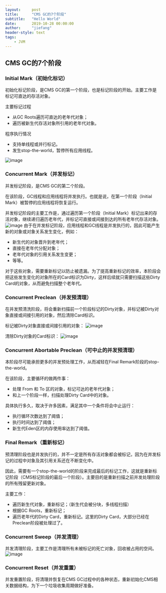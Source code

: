 ```yaml
---
layout:     post
title:      "CMS GC的7个阶段"
subtitle:   "Hello World"
date:       2019-10-28 00:00:00
author:     "jiefang"
header-style: text
tags:
    - JVM
---
```

## CMS GC的7个阶段
### Initial Mark（初始化标记）
初始化标记阶段，是CMS GC的第一个阶段，也是标记阶段的开始。主要工作是标记可直达的存活对象。

主要标记过程

- 从GC Roots遍历可直达的老年代对象；
- 遍历被新生代存活对象所引用的老年代对象。

程序执行情况
- 支持单线程或并行标记。
- 发生stop-the-world，暂停所有应用线程。

![image](http://dl2.iteye.com/upload/attachment/0131/2068/968e71fc-3298-3263-8918-8363a5ba867a.png)

### Concurrent Mark（并发标记）

并发标记阶段，是CMS GC的第二个阶段。

在该阶段，GC线程和应用线程将并发执行。也就是说，在第一个阶段（Initial Mark）被暂停的应用线程将恢复运行。

并发标记阶段的主要工作是，通过遍历第一个阶段（Initial Mark）标记出来的存活对象，继续递归遍历老年代，并标记可直接或间接到达的所有老年代存活对象。
![image](http://dl2.iteye.com/upload/attachment/0131/2070/71fcfc2a-b343-3cab-99ef-a63d36df2b2d.png)
由于在并发标记阶段，应用线程和GC线程是并发执行的，因此可能产生新的对象或对象关系发生变化，例如：

- 新生代的对象晋升到老年代；
- 直接在老年代分配对象；
- 老年代对象的引用关系发生变更；
- 等等。

对于这些对象，需要重新标记以防止被遗漏。为了提高重新标记的效率，本阶段会把这些发生变化的对象所在的Card标识为Dirty，这样后续就只需要扫描这些Dirty Card的对象，从而避免扫描整个老年代。
### Concurrent Preclean（并发预清理）
在并发预清洗阶段，将会重新扫描前一个阶段标记的Dirty对象，并标记被Dirty对象直接或间接引用的对象，然后清除Card标识。

标记被Dirty对象直接或间接引用的对象：
![image](http://dl2.iteye.com/upload/attachment/0131/2072/b07e5898-013c-3bc5-bb1d-0b67949fee65.png)

清除Dirty对象的Card标识：
![image](http://dl2.iteye.com/upload/attachment/0131/2074/56495ecc-b70b-3695-963d-05360c9a75fe.png)

### Concurrent Abortable Preclean（可中止的并发预清理）
本阶段尽可能承担更多的并发预处理工作，从而减轻在Final Remark阶段的stop-the-world。

在该阶段，主要循环的做两件事：

- 处理 From 和 To 区的对象，标记可达的老年代对象；
- 和上一个阶段一样，扫描处理Dirty Card中的对象。

具体执行多久，取决于许多因素，满足其中一个条件将会中止运行：

- 执行循环次数达到了阈值；
- 执行时间达到了阈值；
- 新生代Eden区的内存使用率达到了阈值。

### Final Remark（重新标记）
预清理阶段也是并发执行的，并不一定是所有存活对象都会被标记，因为在并发标记的过程中对象及其引用关系还在不断变化中。

因此，需要有一个stop-the-world的阶段来完成最后的标记工作，这就是重新标记阶段（CMS标记阶段的最后一个阶段）。主要目的是重新扫描之前并发处理阶段的所有残留更新对象。

主要工作：

- 遍历新生代对象，重新标记；（新生代会被分块，多线程扫描）
- 根据GC Roots，重新标记；
- 遍历老年代的Dirty Card，重新标记。这里的Dirty Card，大部分已经在Preclean阶段被处理过了。

### Concurrent Sweep（并发清理）
并发清理阶段，主要工作是清理所有未被标记的死亡对象，回收被占用的空间。
![image](http://dl2.iteye.com/upload/attachment/0131/2076/d3bd25bd-e2aa-3552-8b12-e2dc9a978067.png)

### Concurrent Reset（并发重置）
并发重置阶段，将清理并恢复在CMS GC过程中的各种状态，重新初始化CMS相关数据结构，为下一个垃圾收集周期做好准备。
